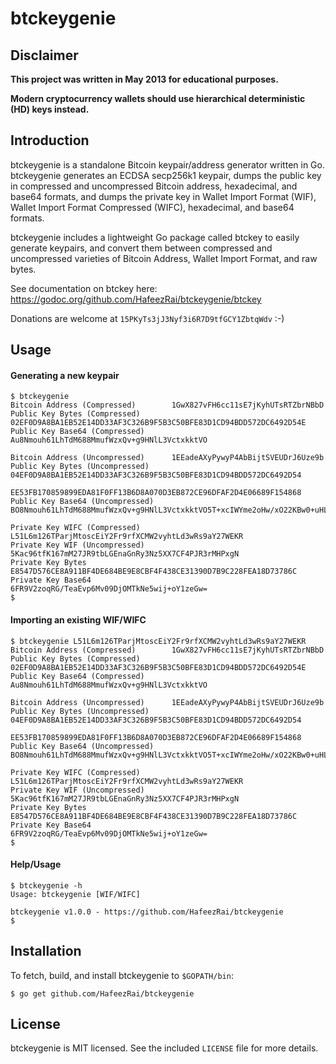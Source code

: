 # btckeygenie

## Disclaimer

**This project was written in May 2013 for educational purposes.**

**Modern cryptocurrency wallets should use hierarchical deterministic (HD) keys instead.**

## Introduction

btckeygenie is a standalone Bitcoin keypair/address generator written in Go.
btckeygenie generates an ECDSA secp256k1 keypair, dumps the public key in
compressed and uncompressed Bitcoin address, hexadecimal, and base64 formats,
and dumps the private key in Wallet Import Format (WIF), Wallet Import Format
Compressed (WIFC), hexadecimal, and base64 formats.

btckeygenie includes a lightweight Go package called btckey to easily generate
keypairs, and convert them between compressed and uncompressed varieties of
Bitcoin Address, Wallet Import Format, and raw bytes.

See documentation on btckey here: https://godoc.org/github.com/HafeezRai/btckeygenie/btckey

Donations are welcome at `15PKyTs3jJ3Nyf3i6R7D9tfGCY1ZbtqWdv` :-)

## Usage

#### Generating a new keypair

    $ btckeygenie
    Bitcoin Address (Compressed)        1GwX827vFH6cc11sE7jKyhUTsRTZbrNBbD
    Public Key Bytes (Compressed)       02EF0D9A8BA1EB52E14DD33AF3C326B9F5B3C50BFE83D1CD94BDD572DC6492D54E
    Public Key Base64 (Compressed)      Au8Nmouh61LhTdM688MmufWzxQv+g9HNlL3VctxkktVO
    
    Bitcoin Address (Uncompressed)      1EEadeAXyPywyP4AbBijtSVEUDrJ6Uze9b
    Public Key Bytes (Uncompressed)     04EF0D9A8BA1EB52E14DD33AF3C326B9F5B3C50BFE83D1CD94BDD572DC6492D54
                                        EE53FB170859899EDA81F0FF13B6D8A070D3EB872CE96DFAF2D4E06689F154868
    Public Key Base64 (Uncompressed)    BO8Nmouh61LhTdM688MmufWzxQv+g9HNlL3VctxkktVO5T+xcIWYme2oHw/xO22KBw0+uHLOlt+vLU4GaJ8VSGg=
    
    Private Key WIFC (Compressed)       L51L6m126TParjMtoscEiY2Fr9rfXCMW2vyhtLd3wRs9aY27WEKR
    Private Key WIF (Uncompressed)      5Kac96tfK167mM27JR9tbLGEnaGnRy3Nz5XX7CF4PJR3rMHPxgN
    Private Key Bytes                   E8547D576CE8A911BF4DE684BE9E8CBF4F438CE31390D7B9C228FEA18D73786C
    Private Key Base64                  6FR9V2zoqRG/TeaEvp6Mv09DjOMTkNe5wij+oY1zeGw=
    $

#### Importing an existing WIF/WIFC

    $ btckeygenie L51L6m126TParjMtoscEiY2Fr9rfXCMW2vyhtLd3wRs9aY27WEKR
    Bitcoin Address (Compressed)        1GwX827vFH6cc11sE7jKyhUTsRTZbrNBbD
    Public Key Bytes (Compressed)       02EF0D9A8BA1EB52E14DD33AF3C326B9F5B3C50BFE83D1CD94BDD572DC6492D54E
    Public Key Base64 (Compressed)      Au8Nmouh61LhTdM688MmufWzxQv+g9HNlL3VctxkktVO
    
    Bitcoin Address (Uncompressed)      1EEadeAXyPywyP4AbBijtSVEUDrJ6Uze9b
    Public Key Bytes (Uncompressed)     04EF0D9A8BA1EB52E14DD33AF3C326B9F5B3C50BFE83D1CD94BDD572DC6492D54
                                        EE53FB170859899EDA81F0FF13B6D8A070D3EB872CE96DFAF2D4E06689F154868
    Public Key Base64 (Uncompressed)    BO8Nmouh61LhTdM688MmufWzxQv+g9HNlL3VctxkktVO5T+xcIWYme2oHw/xO22KBw0+uHLOlt+vLU4GaJ8VSGg=
    
    Private Key WIFC (Compressed)       L51L6m126TParjMtoscEiY2Fr9rfXCMW2vyhtLd3wRs9aY27WEKR
    Private Key WIF (Uncompressed)      5Kac96tfK167mM27JR9tbLGEnaGnRy3Nz5XX7CF4PJR3rMHPxgN
    Private Key Bytes                   E8547D576CE8A911BF4DE684BE9E8CBF4F438CE31390D7B9C228FEA18D73786C
    Private Key Base64                  6FR9V2zoqRG/TeaEvp6Mv09DjOMTkNe5wij+oY1zeGw=
    $

#### Help/Usage

    $ btckeygenie -h
    Usage: btckeygenie [WIF/WIFC]
    
    btckeygenie v1.0.0 - https://github.com/HafeezRai/btckeygenie
    $

## Installation

To fetch, build, and install btckeygenie to `$GOPATH/bin`:

    $ go get github.com/HafeezRai/btckeygenie

## License

btckeygenie is MIT licensed. See the included `LICENSE` file for more details.
